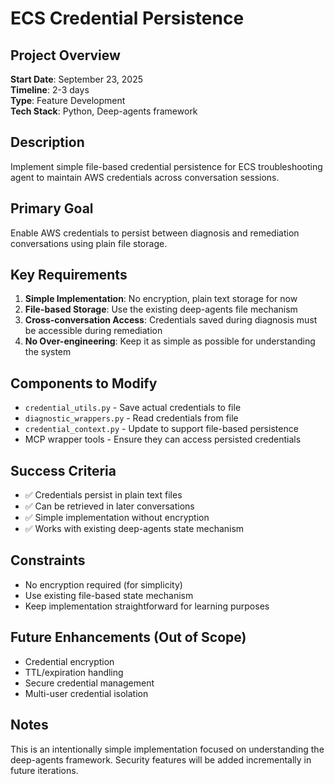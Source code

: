 # ECS Credential Persistence

## Project Overview
**Start Date**: September 23, 2025  
**Timeline**: 2-3 days  
**Type**: Feature Development  
**Tech Stack**: Python, Deep-agents framework

## Description
Implement simple file-based credential persistence for ECS troubleshooting agent to maintain AWS credentials across conversation sessions.

## Primary Goal
Enable AWS credentials to persist between diagnosis and remediation conversations using plain file storage.

## Key Requirements
1. **Simple Implementation**: No encryption, plain text storage for now
2. **File-based Storage**: Use the existing deep-agents file mechanism
3. **Cross-conversation Access**: Credentials saved during diagnosis must be accessible during remediation
4. **No Over-engineering**: Keep it as simple as possible for understanding the system

## Components to Modify
- `credential_utils.py` - Save actual credentials to file
- `diagnostic_wrappers.py` - Read credentials from file
- `credential_context.py` - Update to support file-based persistence
- MCP wrapper tools - Ensure they can access persisted credentials

## Success Criteria
- ✅ Credentials persist in plain text files
- ✅ Can be retrieved in later conversations
- ✅ Simple implementation without encryption
- ✅ Works with existing deep-agents state mechanism

## Constraints
- No encryption required (for simplicity)
- Use existing file-based state mechanism
- Keep implementation straightforward for learning purposes

## Future Enhancements (Out of Scope)
- Credential encryption
- TTL/expiration handling
- Secure credential management
- Multi-user credential isolation

## Notes
This is an intentionally simple implementation focused on understanding the deep-agents framework. Security features will be added incrementally in future iterations.
